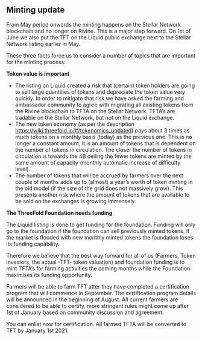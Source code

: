 ## Minting update

From May period onwards the minting happens on the Stellar Network blockchain and no longer on Rivine. This is a major step forward. On 1st of June we also put the TFT on the Liquid public exchange next to the Stellar Network listing earlier in May.

These three facts force us to consider a number of topics that are important for the minting process:

**Token value is important**

- The listing on Liquid created a risk that (certain) token holders are going to sell large quantities of tokens and depreciate the token value very quickly.  In order to mitigate that risk we have asked the farming and ambassador community to agree with migrating all existing tokens from the Rivine blockchain to TFTA on the Stellar Network.  TFTA’s are tradable on the Stellar Network, but not on the Liquid exchange.
- The new token economy (as per the description https://wiki.threefold.io/#/tokenomics_updated) pays about 3 times as much tokens on a monthly basis (today) as the previous one. This is no longer a constant amount, it is an amount of tokens that is dependent on the number of tokens in circulation. The closer the number of tokens in circulation is towards the 4B ceiling the fewer tokens are minted by the same amount of capacity (monthly automatic increase of difficulty level).
- The number of tokens that will be accrued by farmers over the next couple of months adds up to (almost) a year’s worth of token minting in the old model (if the size of the grid does not massively grow). This presents another risk where the amount of tokens that are available to be sold on the exchanges is growing immensely.

**The ThreeFold Foundation needs funding**

The Liquid listing is done to get funding for the foundation. Funding will only go to the foundation if the foundation can sell previously minted tokens. If the market is flooded with new monthly minted tokens the foundation loses its funding capability.

Therefore we believe that the best way forward for all of us (Farmers, Token investors, the actual -TFT- token valuation) and foundation funding is to mint TFTA’s for farming activities the coming months while the Foundation maximises its funding opportunity.

Farmers will be able to farm TFT after they have completed a certification program that will commence in September.  The certification program details will be announced in the beginning of August.  All current farmers are considered to be able to certify, more stringent rules might come up after 1st of January based on community discussion and agreement. 

You can enlist now for certification.  All farmed TFTA will be converted to TFT by January 1st 2021.
